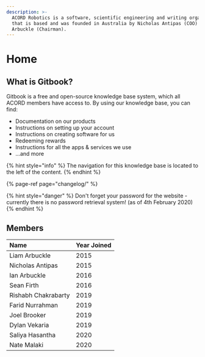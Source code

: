 ```yaml
---
description: >-
  ACORD Robotics is a software, scientific engineering and writing organisation
  that is based and was founded in Australia by Nicholas Antipas (COO) & Liam
  Arbuckle (Chairman).
---
```


# Home

## What is Gitbook?

Gitbook is a free and open-source knowledge base system, which all ACORD members have access to. By using our knowledge base, you can find:

* Documentation on our products
* Instructions on setting up your account
* Instructions on creating software for us
* Redeeming rewards
* Instructions for all the apps & services we use
* …and more



{% hint style="info" %}
The navigation for this knowledge base is  located to the left of the content.
{% endhint %}

{% page-ref page="changelog/" %}

{% hint style="danger" %}
Don't forget your password for the website - currently there is no password retrieval system! \(as of 4th February 2020\)
{% endhint %}

## Members

| Name | Year Joined |
| :--- | :--- |
| Liam Arbuckle | 2015 |
| Nicholas Antipas | 2015 |
| Ian Arbuckle | 2016 |
| Sean Firth | 2016 |
| Rishabh Chakrabarty | 2019 |
| Farid Nurrahman | 2019 |
| Joel Brooker | 2019 |
| Dylan Vekaria | 2019 |
| Saliya Hasantha | 2020 |
| Nate Malaki | 2020 |

